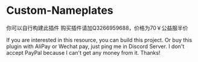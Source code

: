 # Custom-Nameplates

你可以自行构建此插件
购买插件请加Q3266959688，价格为70￥公益服半价

If you are interested in this resource, you can build this project.
Or buy this plugin with AliPay or Wechat pay, just ping me in Discord Server.
I don't accept PayPal because I can't get any money from it. Thanks!

